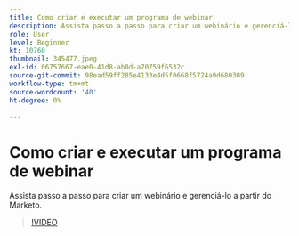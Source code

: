 ```yaml
---
title: Como criar e executar um programa de webinar
description: Assista passo a passo para criar um webinário e gerenciá-lo a partir do Marketo.
role: User
level: Beginner
kt: 10760
thumbnail: 345477.jpeg
exl-id: 06757667-eae0-41d8-ab0d-a70759f6532c
source-git-commit: 98ead59ff285e4133e4d5f0668f5724a9d680309
workflow-type: tm+mt
source-wordcount: '40'
ht-degree: 0%

---
```


# Como criar e executar um programa de webinar

Assista passo a passo para criar um webinário e gerenciá-lo a partir do Marketo.

>[!VIDEO](https://video.tv.adobe.com/v/345477/?quality=12&learn=on)
